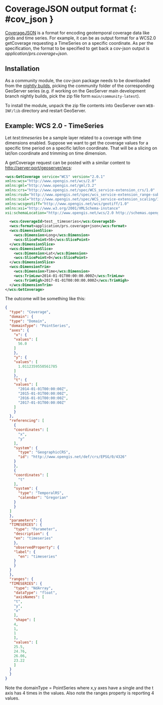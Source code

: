 # CoverageJSON output format {: #cov_json }

[CoverageJSON](https://covjson.org/) is a format for encoding geotemporal coverage data like grids and time series. For example, it can be as output format for a WCS2.0 getCoverage requesting a TimeSeries on a specific coordinate. As per the specification, the format to be specified to get back a cov-json output is *application/prs.coverage+json*.

## Installation

As a community module, the cov-json package needs to be downloaded from the [nightly builds](https://build.geoserver.org/geoserver/), picking the community folder of the corresponding GeoServer series (e.g. if working on the GeoServer main development branch nightly builds, pick the zip file form `main/community-latest`).

To install the module, unpack the zip file contents into GeoServer own `WEB-INF/lib` directory and restart GeoServer.

## Example: WCS 2.0 - TimeSeries

Let *test:timeseries* be a sample layer related to a coverage with time dimensions enabled. Suppose we want to get the coverage values for a specific time period on a specific lat/lon coordinate. That will be a slicing on lat/lon coordinate and trimming on time dimension.

A getCoverage request can be posted with a similar content to [http://server:port/geoserver/wcs](http://server:port/geoserver/wcs):

``` xml
<wcs:GetCoverage service="WCS" version="2.0.1"
xmlns:wcs="http://www.opengis.net/wcs/2.0"
xmlns:gml="http://www.opengis.net/gml/3.2" 
xmlns:crs="http://www.opengis.net/spec/WCS_service-extension_crs/1.0"
xmlns:rsub="http://www.opengis.net/spec/wcs_service-extension_range-subsetting/1.0"
xmlns:scal="http://www.opengis.net/spec/WCS_service-extension_scaling/1.0/"
xmlns:wcsgeotiff="http://www.opengis.net/wcs/geotiff/1.0"
xmlns:xsi="http://www.w3.org/2001/XMLSchema-instance"
xsi:schemaLocation="http://www.opengis.net/wcs/2.0 http://schemas.opengis.net/wcs/2.0/wcsAll.xsd">

  <wcs:CoverageId>test__timeseries</wcs:CoverageId>
  <wcs:format>application/prs.coverage+json</wcs:format>
  <wcs:DimensionSlice>
    <wcs:Dimension>Long</wcs:Dimension>
    <wcs:SlicePoint>56</wcs:SlicePoint>
  </wcs:DimensionSlice>
  <wcs:DimensionSlice>
    <wcs:Dimension>Lat</wcs:Dimension>
    <wcs:SlicePoint>0</wcs:SlicePoint>
  </wcs:DimensionSlice>
  <wcs:DimensionTrim>
    <wcs:Dimension>Time</wcs:Dimension>
    <wcs:TrimLow>2014-01-01T00:00:00.000Z</wcs:TrimLow>
    <wcs:TrimHigh>2017-01-01T00:00:00.000Z</wcs:TrimHigh>
  </wcs:DimensionTrim>
</wcs:GetCoverage>
```

The outcome will be something like this:

``` json
{
  "type": "Coverage",
  "domain": {
  "type": "Domain",
  "domainType": "PointSeries",
  "axes": {
    "x": {
    "values": [
      56.0
    ]
    },
    "y": {
    "values": [
      1.0112359550561785
    ]
    },
    "t": {
    "values": [
      "2014-01-01T00:00:00Z",
      "2015-01-01T00:00:00Z",
      "2016-01-01T00:00:00Z",
      "2017-01-01T00:00:00Z"
    ]
    }
  },
  "referencing": [
    {
    "coordinates": [
      "x",
      "y"
    ],
    "system": {
      "type": "GeographicCRS",
      "id": "http://www.opengis.net/def/crs/EPSG/0/4326"
    }
    },
    {
    "coordinates": [
      "t"
    ],
    "system": {
      "type": "TemporalRS",
      "calendar": "Gregorian"
    }
    }
  ]
  },
  "parameters": {
  "TIMESERIES": {
    "type": "Parameter",
    "description": {
    "en": "timeseries"
    },
    "observedProperty": {
    "label": {
      "en": "timeseries"
    }
    }
  }
  },
  "ranges": {
  "TIMESERIES": {
    "type": "NdArray",
    "dataType": "float",
    "axisNames": [
    "t",
    "y",
    "x"
    ],
    "shape": [
    4,
    1,
    1
    ],
    "values": [
    25.5,
    24.76,
    26.06,
    23.22
    ]
  }
  }
}
```

Note the domainType = PointSeries where x,y axes have a single and the t axis has 4 times in the values. Also note the ranges property is reporting 4 values.
